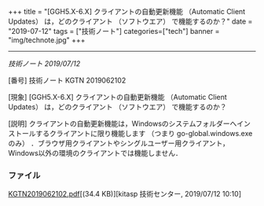 +++
title = "[GGH5.X-6.X] クライアントの自動更新機能 （Automatic Client Updates） は，どのクライアント （ソフトウエア） で機能するのか？"
date = "2019-07-12"
tags = ["技術ノート"]
categories=["tech"]
banner = "img/technote.jpg"
+++

-----------------------------------------------------------------------------------------------------------------------------

*技術ノート
2019/07/12*

[番号]
技術ノート KGTN 2019062102

[現象]
[GGH5.X-6.X] クライアントの自動更新機能 （Automatic Client Updates）
は，どのクライアント （ソフトウエア） で機能するのか？

[説明]
クライアントの自動更新機能は，Windowsのシステムフォルダーへインストールするクライアントに限り機能します
（つまり go-global.windows.exe のみ）
．ブラウザ用クライアントやシングルユーザー用クライアント，Windows以外の環境のクライアントでは機能しません．

### ファイル


[KGTN2019062102.pdf](http://techreport.kitasp.net/attachments/download/4316/KGTN2019062102.pdf)[(34.4 KB)][kitasp 技術センター, 2019/07/12
10:10]
